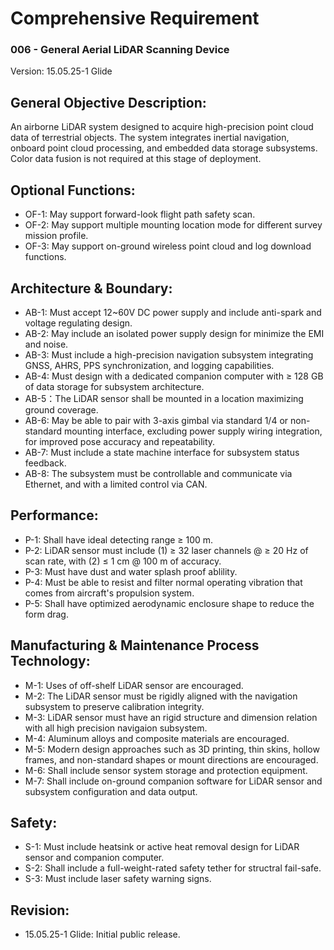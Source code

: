 # Comprehensive Requirement
### 006 - General Aerial LiDAR Scanning Device
Version: 15.05.25-1 Glide

## General Objective Description:
An airborne LiDAR system designed to acquire high-precision point cloud data of terrestrial objects. The system integrates inertial navigation, onboard point cloud processing, and embedded data storage subsystems. Color data fusion is not required at this stage of deployment.

## Optional Functions:
- OF-1: May support forward-look flight path safety scan.
- OF-2: May support multiple mounting location mode for different survey mission profile.
- OF-3: May support on-ground wireless point cloud and log download functions.

## Architecture & Boundary:
- AB-1: Must accept 12~60V DC power supply and include anti-spark and voltage regulating design.
- AB-2: May include an isolated power supply design for minimize the EMI and noise.
- AB-3: Must include a high-precision navigation subsystem integrating GNSS, AHRS, PPS synchronization, and logging capabilities.
- AB-4: Must design with a dedicated companion computer with ≥ 128 GB of data storage for subsystem architecture.
- AB-5：The LiDAR sensor shall be mounted in a location maximizing ground coverage.
- AB-6: May be able to pair with 3-axis gimbal via standard 1/4 or non-standard mounting interface, excluding power supply wiring integration, for improved pose accuracy and repeatability.
- AB-7: Must include a state machine interface for subsystem status feedback.
- AB-8: The subsystem must be controllable and communicate via Ethernet, and with a limited control via CAN.

## Performance:
- P-1: Shall have ideal detecting range ≥ 100 m.
- P-2: LiDAR sensor must include (1) ≥ 32 laser channels @ ≥ 20 Hz of scan rate, with (2) ≤ 1 cm @ 100 m of accuracy.
- P-3: Must have dust and water splash proof ablility.
- P-4: Must be able to resist and filter normal operating vibration that comes from aircraft's propulsion system.
- P-5: Shall have optimized aerodynamic enclosure shape to reduce the form drag.

## Manufacturing & Maintenance Process Technology:
- M-1: Uses of off-shelf LiDAR sensor are encouraged.
- M-2: The LiDAR sensor must be rigidly aligned with the navigation subsystem to preserve calibration integrity.
- M-3: LiDAR sensor must have an rigid structure and dimension relation with all high precision navigaion subsystem.
- M-4: Aluminum alloys and composite materials are encouraged.
- M-5: Modern design approaches such as 3D printing, thin skins, hollow frames, and non-standard shapes or mount directions are encouraged.
- M-6: Shall include sensor system storage and protection equipment.
- M-7: Shall include on-ground companion software for LiDAR sensor and subsystem configuration and data output.

## Safety:
- S-1: Must include heatsink or active heat removal design for LiDAR sensor and companion computer.
- S-2: Shall include a full-weight-rated safety tether for structral fail-safe.
- S-3: Must include laser safety warning signs.

## Revision:
- 15.05.25-1 Glide: Initial public release.
